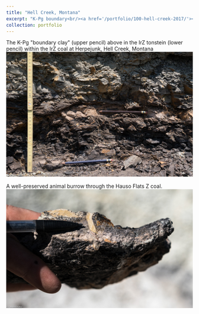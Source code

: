```yaml
---
title: "Hell Creek, Montana"
excerpt: "K-Pg boundary<br/><a href='/portfolio/100-hell-creek-2017/'><img src='/images/KTBcropped.jpg'></a>The K-Pg boundary claystone (upper pencil) above the IrZ tonstein (lower pencil) within the IrZ coal at Herpejunk, Hell Creek, Montana "
collection: portfolio
---
```


The K-Pg "boundary clay" (upper pencil) above in the IrZ tonstein (lower pencil) within the IrZ coal at Herpejunk, Hell Creek, Montana
<a href='/images/KTB.jpg'><img src='/images/KTB.jpg'></a>

A well-preserved animal burrow through the Hauso Flats Z coal.
<a href='/images/HFZBurrow.jpg'><img src='/images/HFZBurrow.jpg'></a>
